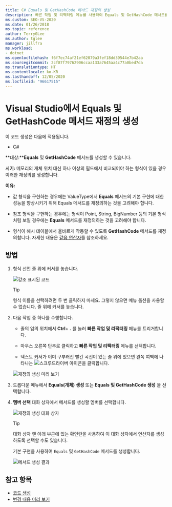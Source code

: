```yaml
---
title: C# Equals 및 GetHashCode 메서드 재정의 생성
description: 빠른 작업 및 리팩터링 메뉴를 사용하여 Equals 및 GetHashCode 메서드를 생성하는 방법을 알아봅니다.
ms.custom: SEO-VS-2020
ms.date: 01/26/2018
ms.topic: reference
author: TerryGLee
ms.author: tglee
manager: jillfra
ms.workload:
- dotnet
ms.openlocfilehash: f6f7ec74af21ef62079a3fef18dd39544e7b42aa
ms.sourcegitcommit: 2cf87f79762906ccaa133a7645aa4c77a0bed7da
ms.translationtype: HT
ms.contentlocale: ko-KR
ms.lasthandoff: 12/05/2020
ms.locfileid: "96617515"
---
```

# <a name="generate-equals-and-gethashcode-method-overrides-in-visual-studio"></a>Visual Studio에서 Equals 및 GetHashCode 메서드 재정의 생성

이 코드 생성은 다음에 적용됩니다.

- C#

**대상:****Equals** 및 **GetHashCode** 메서드를 생성할 수 있습니다.

**시기:** 메모리의 개체 위치 대신 하나 이상의 필드에서 비교되어야 하는 형식이 있을 경우 이러한 재정의를 생성합니다.

**이유:**

- 값 형식을 구현하는 경우에는 ValueType에서 **Equals** 메서드의 기본 구현에 대한 성능을 향상시키기 위해 Equals 메서드를 재정의하는 것을 고려해야 합니다.

- 참조 형식을 구현하는 경우에는 형식이 Point, String, BigNumber 등의 기본 형식처럼 보일 경우에는 **Equals** 메서드를 재정의하는 것을 고려해야 합니다.

- 형식이 해시 테이블에서 올바르게 작동할 수 있도록 **GetHashCode** 메서드를 재정의합니다. 자세한 내용은 [같음 연산자](/dotnet/standard/design-guidelines/equality-operators)를 참조하세요.

## <a name="how-to"></a>방법

1. 형식 선언 줄 위에 커서를 놓습니다.

   ![강조 표시된 코드](media/overrides-highlight-cs.png)

   > [!TIP]
   > 형식 이름을 선택하려면 두 번 클릭하지 마세요. 그렇지 않으면 메뉴 옵션을 사용할 수 없습니다. 줄 위에 커서를 놓습니다.

1. 다음 작업 중 하나를 수행합니다.

   - 줄의 임의 위치에서 **Ctrl**+ **.** 를 눌러 **빠른 작업 및 리팩터링** 메뉴를 트리거합니다.

   - 마우스 오른쪽 단추로 클릭하고 **빠른 작업 및 리팩터링** 메뉴를 선택합니다.

   - 텍스트 커서가 이미 구부러진 빨간 곡선이 있는 줄 위에 있으면 왼쪽 여백에 나타나는 ![스크루드라이버](../media/screwdriver-icon.png) 아이콘을 클릭합니다.

   ![재정의 생성 미리 보기](media/overrides-preview-cs.png)

1. 드롭다운 메뉴에서 **Equals(개체) 생성** 또는 **Equals 및 GetHashCode 생성** 을 선택합니다.

1. **멤버 선택** 대화 상자에서 메서드를 생성할 멤버를 선택합니다.

    ![재정의 생성 대화 상자](media/overrides-dialog-cs.png)

    > [!TIP]
    > 대화 상자 맨 아래 부근에 있는 확인란을 사용하여 이 대화 상자에서 연산자를 생성하도록 선택할 수도 있습니다.

   기본 구현을 사용하여 `Equals` 및 `GetHashCode` 메서드를 생성합니다.

   ![메서드 생성 결과](media/overrides-result-cs.png)

## <a name="see-also"></a>참고 항목

- [코드 생성](../code-generation-in-visual-studio.md)
- [변경 내용 미리 보기](../../ide/preview-changes.md)
